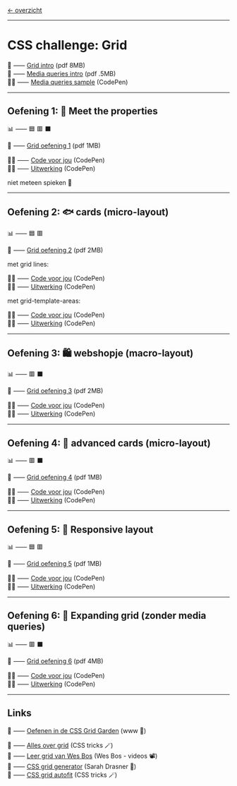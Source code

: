 [← overzicht](CHALLENGES.md)

---

# CSS challenge: Grid

📗 ⸺
<a href="pres/FDND-CSSchallenge1-Grid-intro.pdf" target="_blank" rel="noopener noreferrer">Grid intro</a> 
(pdf 8MB)  
📗 ⸺
<a href="pres/FDND-CSSchallenge1-MQ-intro.pdf" target="_blank" rel="noopener noreferrer">Media queries intro</a> 
(pdf .5MB)  
🧑‍💻 ⸺
<a href="https://codepen.io/shooft/pen/gONZPwP" target="_blank" rel="noopener noreferrer">Media queries sample</a> 
(CodePen)  

---

## Oefening 1: 🤝 Meet the properties

📊 ⸺ 🟦 🟥 ⬛ 

📙 ⸺ 
<a href="pres/FDND-CSSchallenge1-Grid-oefening1.pdf" target="_blank" rel="noopener noreferrer">Grid oefening 1</a> 
(pdf 1MB)

🧑‍💻 ⸺
<a href="https://codepen.io/shooft/pen/XWLobEm" target="_blank" rel="noopener noreferrer">Code voor jou</a>
(CodePen)  
🧑‍💻 ⸺
<a href="https://codepen.io/shooft/pen/xxomGWE" target="_blank" rel="noopener noreferrer">Uitwerking</a>
(CodePen)

niet meteen spieken 🫣  

---

## Oefening 2: 🐟 cards (micro-layout)

📊 ⸺ 🟦 🟥

📙 ⸺ 
<a href="pres/FDND-CSSchallenge1-Grid-oefening2.pdf" target="_blank" rel="noopener noreferrer">Grid oefening 2</a> 
(pdf 2MB)  

met grid lines:

🧑‍💻 ⸺
<a href="https://codepen.io/shooft/pen/WNqLvmB" target="_blank" rel="noopener noreferrer">Code voor jou</a>
(CodePen)  
🧑‍💻 ⸺
<a href="https://codepen.io/shooft/pen/gONZpEd" target="_blank" rel="noopener noreferrer">Uitwerking</a>
(CodePen)  

met grid-template-areas:

🧑‍💻 ⸺
<a href="https://codepen.io/shooft/pen/PorXPQr" target="_blank" rel="noopener noreferrer">Code voor jou</a>
(CodePen)  
🧑‍💻 ⸺
<a href="https://codepen.io/shooft/pen/ZEdVGZb" target="_blank" rel="noopener noreferrer">Uitwerking</a>
(CodePen)  

---

## Oefening 3: 🛍️ webshopje (macro-layout)

📊 ⸺ 🟥 ⬛️ 

📙 ⸺ 
<a href="pres/FDND-CSSchallenge1-Grid-oefening3.pdf" target="_blank" rel="noopener noreferrer">Grid oefening 3</a> 
(pdf 2MB)

🧑‍💻 ⸺
<a href="https://codepen.io/shooft/pen/jOjXbpr" target="_blank" rel="noopener noreferrer">Code voor jou</a>
(CodePen)  
🧑‍💻 ⸺
<a href="https://codepen.io/shooft/pen/KKjbdBg" target="_blank" rel="noopener noreferrer">Uitwerking</a>
(CodePen)  

---

## Oefening 4: 🐠 advanced cards (micro-layout)

📊 ⸺ 🟥 ⬛️ 

📙 ⸺ 
<a href="pres/FDND-CSSchallenge1-Grid-oefening4.pdf" target="_blank" rel="noopener noreferrer">Grid oefening 4</a> 
(pdf 1MB)

🧑‍💻 ⸺ 
<a href="https://codepen.io/shooft/pen/LYKMpMg" target="_blank" rel="noopener noreferrer">Code voor jou</a>
(CodePen)  
🧑‍💻 ⸺
<a href="https://codepen.io/shooft/pen/vYqvNvM" target="_blank" rel="noopener noreferrer">Uitwerking</a>
(CodePen)  

---

## Oefening 5: 🧱 Responsive layout

📊 ⸺ 🟦 🟥 

📙 ⸺ 
<a href="pres/FDND-CSSchallenge1-Grid-oefening5.pdf" target="_blank" rel="noopener noreferrer">Grid oefening 5</a> 
(pdf 1MB)

🧑‍💻 ⸺ 
<a href="https://codepen.io/shooft/pen/JoPdKmq" target="_blank" rel="noopener noreferrer">Code voor jou</a>
(CodePen)  
🧑‍💻 ⸺
<a href="https://codepen.io/shooft/pen/ZYzGbqj" target="_blank" rel="noopener noreferrer">Uitwerking</a>
(CodePen)  

---

## Oefening 6: 🎈 Expanding grid (zonder media queries)

📊 ⸺ 🟥 ⬛️  

📙 ⸺ 
<a href="pres/FDND-CSSchallenge1-Grid-oefening6.pdf" target="_blank" rel="noopener noreferrer">Grid oefening 6</a> 
(pdf 4MB)

🧑‍💻 ⸺ 
<a href="https://codepen.io/shooft/pen/EaYjwWW" target="_blank" rel="noopener noreferrer">Code voor jou</a>
(CodePen)  
🧑‍💻 ⸺
<a href="https://codepen.io/shooft/pen/azoOLyw" target="_blank" rel="noopener noreferrer">Uitwerking</a>
(CodePen)  

---
 
## Links
🎯 ⸺ [Oefenen in de CSS Grid Garden](https://cssgridgarden.com) (www 🥕)

🎯 ⸺ [Alles over grid](https://css-tricks.com/snippets/css/complete-guide-grid) (CSS tricks 🪄)  
🎯 ⸺ [Leer grid van Wes Bos](https://cssgrid.io) (Wes Bos - videos 📽️)  
🎯 ⸺ [CSS grid generator](https://cssgrid-generator.netlify.app) (Sarah Drasner 🍱)  
🎯 ⸺ [CSS grid autofit](https://css-tricks.com/auto-sizing-columns-css-grid-auto-fill-vs-auto-fit) (CSS tricks 🪄)  
